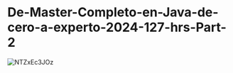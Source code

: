 # De-Master-Completo-en-Java-de-cero-a-experto-2024-127-hrs-Part-2



![NTZxEc3JOz](https://github.com/user-attachments/assets/6d561d6f-7ead-418f-8cd5-892fde1ed395)
